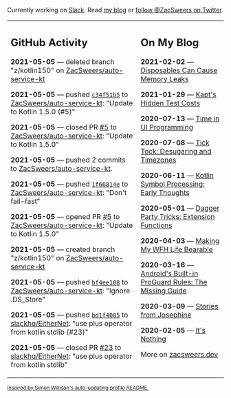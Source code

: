 Currently working on [Slack](https://slack.com/). Read [my blog](https://zacsweers.dev/) or [follow @ZacSweers on Twitter](https://twitter.com/ZacSweers).

<table><tr><td valign="top" width="60%">

## GitHub Activity
<!-- githubActivity starts -->
**2021-05-05** — deleted branch "z/kotlin150" on [ZacSweers/auto-service-kt](https://api.github.com/repos/ZacSweers/auto-service-kt)

**2021-05-05** — pushed [`c34f51b5`](https://github.com/ZacSweers/auto-service-kt/commit/c34f51b5a047193b478b3050c60916a260efc108) to [ZacSweers/auto-service-kt](https://api.github.com/repos/ZacSweers/auto-service-kt): "Update to Kotlin 1.5.0 (#5)"

**2021-05-05** — closed PR [#5](https://api.github.com/repos/ZacSweers/auto-service-kt/pulls/5) to [ZacSweers/auto-service-kt](https://api.github.com/repos/ZacSweers/auto-service-kt): "Update to Kotlin 1.5.0"

**2021-05-05** — pushed 2 commits to [ZacSweers/auto-service-kt](https://api.github.com/repos/ZacSweers/auto-service-kt).

**2021-05-05** — pushed [`1f66814e`](https://github.com/ZacSweers/auto-service-kt/commit/1f66814ec282b3350d0e29ca9dac27a680121e0b) to [ZacSweers/auto-service-kt](https://api.github.com/repos/ZacSweers/auto-service-kt): "Don't fail-fast"

**2021-05-05** — opened PR [#5](https://api.github.com/repos/ZacSweers/auto-service-kt/pulls/5) to [ZacSweers/auto-service-kt](https://api.github.com/repos/ZacSweers/auto-service-kt): "Update to Kotlin 1.5.0"

**2021-05-05** — created branch "z/kotlin150" on [ZacSweers/auto-service-kt](https://api.github.com/repos/ZacSweers/auto-service-kt)

**2021-05-05** — pushed [`bf4ee108`](https://github.com/ZacSweers/auto-service-kt/commit/bf4ee108abb32c09562b797b44971a8ba3a18190) to [ZacSweers/auto-service-kt](https://api.github.com/repos/ZacSweers/auto-service-kt): "Ignore .DS_Store"

**2021-05-05** — pushed [`bd1f4005`](https://github.com/slackhq/EitherNet/commit/bd1f40053ac126b5cbbd8bad9281ba4fc30fbb81) to [slackhq/EitherNet](https://api.github.com/repos/slackhq/EitherNet): "use plus operator from kotlin stdlib (#23)"

**2021-05-05** — closed PR [#23](https://api.github.com/repos/slackhq/EitherNet/pulls/23) to [slackhq/EitherNet](https://api.github.com/repos/slackhq/EitherNet): "use plus operator from kotlin stdlib"
<!-- githubActivity ends -->
</td><td valign="top" width="40%">

## On My Blog
<!-- blog starts -->
**2021-02-02** — [Disposables Can Cause Memory Leaks](https://www.zacsweers.dev/disposables-can-cause-memory-leaks/)

**2021-01-29** — [Kapt's Hidden Test Costs](https://www.zacsweers.dev/kapts-hidden-test-costs/)

**2020-07-13** — [Time in UI Programming](https://www.zacsweers.dev/time-in-ui/)

**2020-07-08** — [Tick Tock: Desugaring and Timezones](https://www.zacsweers.dev/ticktock-desugaring-timezones/)

**2020-06-11** — [Kotlin Symbol Processing: Early Thoughts](https://www.zacsweers.dev/kotlin-symbol-processor-early-thoughts/)

**2020-05-01** — [Dagger Party Tricks: Extension Functions](https://www.zacsweers.dev/dagger-party-tricks-extension-functions/)

**2020-04-03** — [Making My WFH Life Bearable](https://www.zacsweers.dev/making-wfh-life-bearable/)

**2020-03-16** — [Android's Built-in ProGuard Rules: The Missing Guide](https://www.zacsweers.dev/android-proguard-rules/)

**2020-03-09** — [Stories from Josephine](https://www.zacsweers.dev/stories-from-josephine/)

**2020-02-05** — [It's Nothing](https://www.zacsweers.dev/its-nothing/)
<!-- blog ends -->
More on [zacsweers.dev](https://zacsweers.dev/)
</td></tr></table>

<sub><a href="https://simonwillison.net/2020/Jul/10/self-updating-profile-readme/">Inspired by Simon Willison's auto-updating profile README.</a></sub>